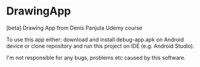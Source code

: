 # DrawingApp
[beta] Drawing App from Denis Panjuta Udemy course

To use this app either:
  download and install debug-app.apk on Android device or 
  clone repository and run this project on IDE (e.g. Android Studio).

I'm not responsible for any bugs, problems etc caused by this software.
